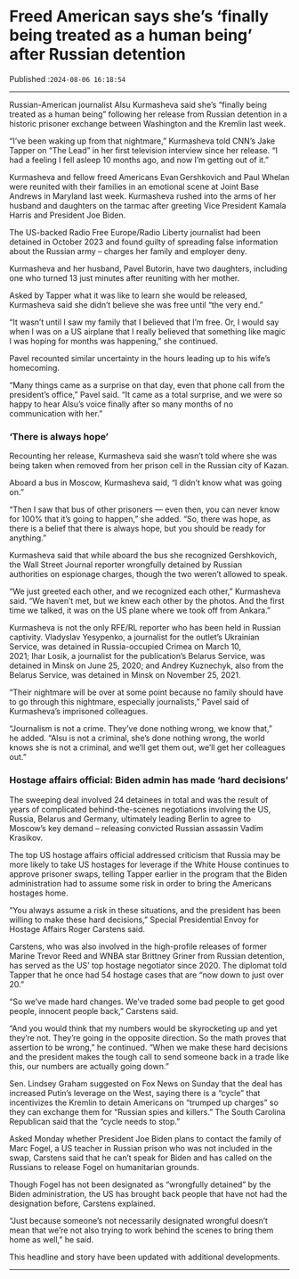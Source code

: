 # Freed American says she’s ‘finally being treated as a human being’ after Russian detention

Published :`2024-08-06 16:18:54`

---

Russian-American journalist Alsu Kurmasheva said she’s “finally being treated as a human being” following her release from Russian detention in a historic prisoner exchange between Washington and the Kremlin last week.

“I’ve been waking up from that nightmare,” Kurmasheva told CNN’s Jake Tapper on “The Lead” in her first television interview since her release. “I had a feeling I fell asleep 10 months ago, and now I’m getting out of it.”

Kurmasheva and fellow freed Americans Evan Gershkovich and Paul Whelan were reunited with their families in an emotional scene at Joint Base Andrews in Maryland last week. Kurmasheva rushed into the arms of her husband and daughters on the tarmac after greeting Vice President Kamala Harris and President Joe Biden.

The US-backed Radio Free Europe/Radio Liberty journalist had been detained in October 2023 and found guilty of spreading false information about the Russian army – charges her family and employer deny.

Kurmasheva and her husband, Pavel Butorin, have two daughters, including one who turned 13 just minutes after reuniting with her mother.

Asked by Tapper what it was like to learn she would be released, Kurmasheva said she didn’t believe she was free until “the very end.”

“It wasn’t until I saw my family that I believed that I’m free. Or, I would say when I was on a US airplane that I really believed that something like magic I was hoping for months was happening,” she continued.

Pavel recounted similar uncertainty in the hours leading up to his wife’s homecoming.

“Many things came as a surprise on that day, even that phone call from the president’s office,” Pavel said. “It came as a total surprise, and we were so happy to hear Alsu’s voice finally after so many months of no communication with her.”

### ‘There is always hope’

Recounting her release, Kurmasheva said she wasn’t told where she was being taken when removed from her prison cell in the Russian city of Kazan.

Aboard a bus in Moscow, Kurmasheva said, “I didn’t know what was going on.”

“Then I saw that bus of other prisoners — even then, you can never know for 100% that it’s going to happen,” she added. “So, there was hope, as there is a belief that there is always hope, but you should be ready for anything.”

Kurmasheva said that while aboard the bus she recognized Gershkovich, the Wall Street Journal reporter wrongfully detained by Russian authorities on espionage charges, though the two weren’t allowed to speak.

“We just greeted each other, and we recognized each other,” Kurmasheva said. “We haven’t met, but we knew each other by the photos. And the first time we talked, it was on the US plane where we took off from Ankara.”

Kurmasheva is not the only RFE/RL reporter who has been held in Russian captivity. Vladyslav Yesypenko, a journalist for the outlet’s Ukrainian Service, was detained in Russia-occupied Crimea on March 10, 2021; Ihar Losik, a journalist for the publication’s Belarus Service, was detained in Minsk on June 25, 2020; and Andrey Kuznechyk, also from the Belarus Service, was detained in Minsk on November 25, 2021.

“Their nightmare will be over at some point because no family should have to go through this nightmare, especially journalists,” Pavel said of Kurmasheva’s imprisoned colleagues.

“Journalism is not a crime. They’ve done nothing wrong, we know that,” he added. “Alsu is not a criminal, she’s done nothing wrong, the world knows she is not a criminal, and we’ll get them out, we’ll get her colleagues out.”

### Hostage affairs official: Biden admin has made ‘hard decisions’

The sweeping deal involved 24 detainees in total and was the result of years of complicated behind-the-scenes negotiations involving the US, Russia, Belarus and Germany, ultimately leading Berlin to agree to Moscow’s key demand – releasing convicted Russian assassin Vadim Krasikov.

The top US hostage affairs official addressed criticism that Russia may be more likely to take US hostages for leverage if the White House continues to approve prisoner swaps, telling Tapper earlier in the program that the Biden administration had to assume some risk in order to bring the Americans hostages home.

“You always assume a risk in these situations, and the president has been willing to make these hard decisions,” Special Presidential Envoy for Hostage Affairs Roger Carstens said.

Carstens, who was also involved in the high-profile releases of former Marine Trevor Reed and WNBA star Brittney Griner from Russian detention, has served as the US’ top hostage negotiator since 2020. The diplomat told Tapper that he once had 54 hostage cases that are “now down to just over 20.”

“So we’ve made hard changes. We’ve traded some bad people to get good people, innocent people back,” Carstens said.

“And you would think that my numbers would be skyrocketing up and yet they’re not. They’re going in the opposite direction. So the math proves that assertion to be wrong,” he continued. “When we make these hard decisions and the president makes the tough call to send someone back in a trade like this, our numbers are actually going down.”

Sen. Lindsey Graham suggested on Fox News on Sunday that the deal has increased Putin’s leverage on the West, saying there is a “cycle” that incentivizes the Kremlin to detain Americans on “trumped up charges” so they can exchange them for “Russian spies and killers.” The South Carolina Republican said that the “cycle needs to stop.”

Asked Monday whether President Joe Biden plans to contact the family of Marc Fogel, a US teacher in Russian prison who was not included in the swap, Carstens said that he can’t speak for Biden and has called on the Russians to release Fogel on humanitarian grounds.

Though Fogel has not been designated as “wrongfully detained” by the Biden administration, the US has brought back people that have not had the designation before, Carstens explained.

“Just because someone’s not necessarily designated wrongful doesn’t mean that we’re not also trying to work behind the scenes to bring them home as well,” he said.

This headline and story have been updated with additional developments.﻿

---

